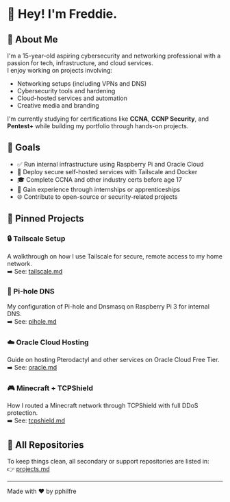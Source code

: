 # 👋 Hey! I'm Freddie.

## 🧠 About Me

I'm a 15-year-old aspiring cybersecurity and networking professional with a passion for tech, infrastructure, and cloud services.  
I enjoy working on projects involving:
- Networking setups (including VPNs and DNS)
- Cybersecurity tools and hardening
- Cloud-hosted services and automation
- Creative media and branding

I'm currently studying for certifications like **CCNA**, **CCNP Security**, and **Pentest+** while building my portfolio through hands-on projects.

## 🎯 Goals

- ✅ Run internal infrastructure using Raspberry Pi and Oracle Cloud  
- 🚧 Deploy secure self-hosted services with Tailscale and Docker  
- 🎓 Complete CCNA and other industry certs before age 17  
- 💼 Gain experience through internships or apprenticeships  
- 🌐 Contribute to open-source or security-related projects  

## 📌 Pinned Projects

### 🔒 Tailscale Setup  
A walkthrough on how I use Tailscale for secure, remote access to my home network.  
➡️ See: [tailscale.md](https://github.com/philfreddie/tailscale)

### 🐧 Pi-hole DNS  
My configuration of Pi-hole and Dnsmasq on Raspberry Pi 3 for internal DNS.  
➡️ See: [pihole.md](https://github.com/philfreddie/pihole)

### ☁️ Oracle Cloud Hosting  
Guide on hosting Pterodactyl and other services on Oracle Cloud Free Tier.  
➡️ See: [oracle.md](https://github.com/philfreddie/oracle)

### 🎮 Minecraft + TCPShield  
How I routed a Minecraft network through TCPShield with full DDoS protection.  
➡️ See: [tcpshield.md](https://github.com/philfreddie/tcpshield)

## 📂 All Repositories

To keep things clean, all secondary or support repositories are listed in:  
👉 [projects.md](https://github.com/philfreddie/projects)

---

Made with ❤️ by pphilfre
